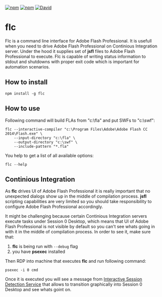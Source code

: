 [![npm](https://img.shields.io/npm/v/flc.svg?maxAge=86400)](https://www.npmjs.com/package/flc)
[![npm](https://img.shields.io/npm/dt/flc.svg?maxAge=86400)](https://www.npmjs.com/package/flc)
[![David](https://img.shields.io/david/alexeiskachykhin/flc.svg?maxAge=86400)](https://david-dm.org/alexeiskachykhin/flc)

# flc

Flc is a command line interface for Adobe Flash Professional. It is usefull when you need to drive Adobe Flash Professional on Continious Integration server. Under the hood it supplies set of __jsfl__ files to Adobe Flash Professional to execute. Flc is capable of writing status information to stdout and shutdowns with proper exit code which is important for automation scenarios.

## How to install

```shell
npm install -g flc
```

## How to use

Following command will build FLAs from "c:\fla" and put SWFs to "c:\swf":

```shell
flc --interactive-compiler "c:\Program Files\Adobe\Adobe Flash CC 2014\Flash.exe" \
    --input-directory "c:\fla" \ 
    --output-directory "c:\swf" \
    --include-pattern "*.fla"
```

You help to get a list of all available options:

```shell
flc --help
```

## Continious Integration

As __flc__ drives UI of Adobe Flash Professional it is really important that no unexpected dialogs show up in the middle of compilation process. __jsfl__ scripting capabilities are very limited so you should take responsibility to configure Adobe Flash Professional accordingly.

It might be challenging because certain Continious Integration servers execute tasks under Session 0 Desktop, which means that UI of Adobe Flash Professional is not visible by default so you can't see whats going in with it in the middle of compilation process. In order to see it, make sure that:

1. __flc__ is being run with `--debug` flag
2. you have __psexec__ installed
 
Then RDP into machine that executes __flc__ and run following command:

```shell
psexec -i 0 cmd
```

Once it is executed you will see a message from [Interactive Session Detection Service](https://blogs.msdn.microsoft.com/patricka/2010/04/27/what-is-interactive-services-detection-and-why-is-it-blinking-at-me/) that allows to transition graphically into Session 0 Desktop and see whats goint on.
